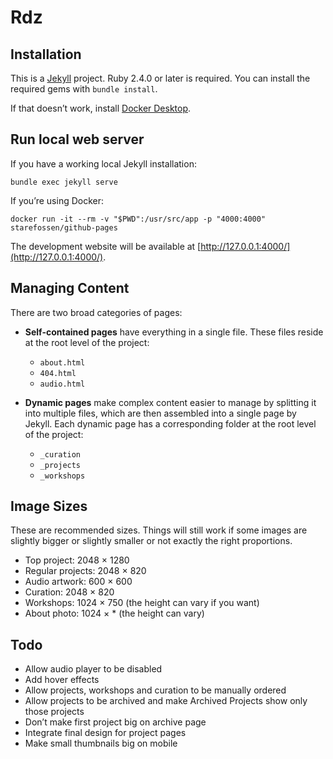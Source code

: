 # Rdz

## Installation

This is a [Jekyll](https://jekyllrb.com) project. Ruby 2.4.0 or later is required. You can install the required gems with `bundle install`.

If that doesn’t work, install [Docker Desktop](https://www.docker.com/get-started).

## Run local web server

If you have a working local Jekyll installation:

```
bundle exec jekyll serve
```

If you’re using Docker:

```
docker run -it --rm -v "$PWD":/usr/src/app -p "4000:4000" starefossen/github-pages
```

The development website will be available at [http://127.0.0.1:4000/](http://127.0.0.1:4000/).

## Managing Content

There are two broad categories of pages:
*  **Self-contained pages** have everything in a single file. These files reside at the root level of the project:
    * `about.html`
    * `404.html`
    * `audio.html`

* **Dynamic pages** make complex content easier to manage by splitting it into multiple files, which are then assembled into a single page by Jekyll. Each dynamic page has a corresponding folder at the root level of the project:
    * `_curation`
    * `_projects`
    * `_workshops`

## Image Sizes

These are recommended sizes. Things will still work if some images are slightly bigger or slightly smaller or not exactly the right proportions.

* Top project: 2048 × 1280
* Regular projects: 2048 × 820
* Audio artwork: 600 × 600
* Curation: 2048 × 820
* Workshops: 1024 × 750 (the height can vary if you want)
* About photo: 1024 × * (the height can vary)

## Todo

* Allow audio player to be disabled
* Add hover effects
* Allow projects, workshops and curation to be manually ordered
* Allow projects to be archived and make Archived Projects show only those projects
* Don’t make first project big on archive page
* Integrate final design for project pages
* Make small thumbnails big on mobile
